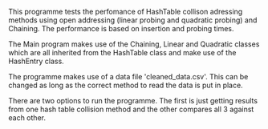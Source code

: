 This programme tests the perfomance of HashTable collison adressing methods using open addressing (linear probing and quadratic probing) and Chaining. The performance is based on insertion and probing times.

The Main program makes use of the Chaining, Linear and Quadratic classes which are all inherited from the HashTable class and make use of the HashEntry class.

The programme makes use of a data file 'cleaned_data.csv'. This can be changed as long as the correct method to read the data is put in place.

There are two options to run the programme. The first is just getting results from one hash table collision method and the other compares all 3 against each other.